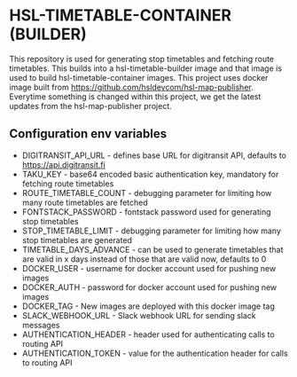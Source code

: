 # HSL-TIMETABLE-CONTAINER (BUILDER) 

This repository is used for generating stop timetables and fetching route timetables. This builds into a hsl-timetable-builder image and that image is used to build hsl-timetable-container images. This project uses docker image built from https://github.com/hsldevcom/hsl-map-publisher. Everytime something is changed within this project, we get the latest updates from the hsl-map-publisher project.

## Configuration env variables

* DIGITRANSIT_API_URL - defines base URL for digitransit API, defaults to https://api.digitransit.fi
* TAKU_KEY - base64 encoded basic authentication key, mandatory for fetching route timetables
* ROUTE_TIMETABLE_COUNT - debugging parameter for limiting how many route timetables are fetched
* FONTSTACK_PASSWORD - fontstack password used for generating stop timetables
* STOP_TIMETABLE_LIMIT - debugging parameter for limiting how many stop timetables are generated
* TIMETABLE_DAYS_ADVANCE - can be used to generate timetables that are valid in x days instead of those that are valid now, defaults to 0
* DOCKER_USER - username for docker account used for pushing new images
* DOCKER_AUTH - password for docker account used for pushing new images
* DOCKER_TAG - New images are deployed with this docker image tag
* SLACK_WEBHOOK_URL - Slack webhook URL for sending slack messages
* AUTHENTICATION_HEADER - header used for authenticating calls to routing API
* AUTHENTICATION_TOKEN - value for the authentication header for calls to routing API
